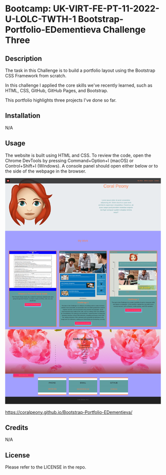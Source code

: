 # Bootcamp: UK-VIRT-FE-PT-11-2022-U-LOLC-TWTH-1 Bootstrap-Portfolio-EDementieva Challenge Three

## Description

The task in this Challenge is to build a portfolio layout using the Bootstrap CSS Framework from scratch. 

In this challenge I applied the core skills we've recently learned, such as HTML, CSS, GitHub, GitHub Pages, and Bootstrap.

This portfolio highlights three projects I've done so far. 

## Installation

N/A

## Usage

The website is built using HTML and CSS. To review the code, open the Chrome DevTools by pressing Command+Option+I (macOS) or Control+Shift+I (Windows). A console panel should open either below or to the side of the webpage in the browser. 

![My Profile](./images/Bootstrap-Portfolio.png)

https://coralpeony.github.io/Bootstrap-Portfolio-EDementieva/

## Credits

N/A

## License

Please refer to the LICENSE in the repo.
